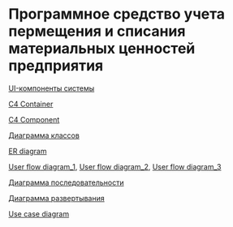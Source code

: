 # Программное средство учета пермещения и списания материальных ценностей предприятия


[UI-компоненты системы](https://www.figma.com/design/eruxol7S4odDJ8vf6cXbnH/%D0%94%D0%B8%D0%BF%D0%BB%D0%BE%D0%BC?node-id=0-1&t=uYLjZTFfFm0JaBfw-1)

[C4 Container](https://github.com/KsChugay/Diplom/blob/master/docs/C4-Container.png)

[C4 Component](https://github.com/KsChugay/Diplom/blob/master/docs/C4-Component.png)

[Диаграмма классов]()

[ER diagram](https://github.com/KsChugay/Diplom/blob/master/docs/ERD-diagram.png)

[User flow diagram_1](https://github.com/KsChugay/Diplom/blob/master/docs/User_flow_1.png), 
[User flow diagram_2](https://github.com/KsChugay/Diplom/blob/master/docs/User_flow_2.png), 
[User flow diagram_3](https://github.com/KsChugay/Diplom/blob/master/docs/User_flow_3.png)

[Диаграмма последовательности](https://github.com/KsChugay/Diplom/blob/master/docs/D_posled.png)

[Диаграмма развертывания](https://github.com/KsChugay/Diplom/blob/master/docs/D_rasvert.png)

[Use case diagram](https://github.com/KsChugay/Diplom/blob/master/docs/Use_case.png)


